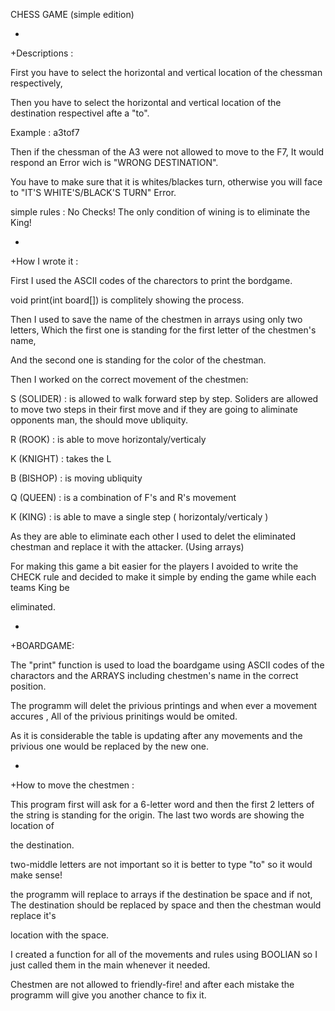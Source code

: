 CHESS GAME (simple edition)





+




+Descriptions : 


First you have to select the horizontal and vertical location of the chessman respectively,


Then you have to select the horizontal and vertical location of the destination respectivel afte a "to".


Example : a3tof7


Then if the chessman of the A3 were not allowed to move to the F7, It would respond an Error wich is "WRONG DESTINATION".


You have to make sure that it is whites/blackes turn, otherwise you will face to "IT'S WHITE'S/BLACK'S TURN" Error.


simple rules : No Checks! The only condition of wining is to eliminate the King!


+


+How I wrote it :


First I used the ASCII codes of the charectors to print the bordgame.

void print(int board[]) is complitely showing the process.

Then I used to save the name of the chestmen in arrays using only two letters, Which the first one is standing for the first letter of the chestmen's name,

And the second one is standing for the color of the chestman.


Then I worked on the correct movement of the chestmen:


S (SOLIDER) : is allowed to walk forward step by step. Soliders are allowed to move two steps in their first move and if they are going to aliminate opponents man, the should move ubliquity.


R (ROOK) : is able to move horizontaly/verticaly 


K (KNIGHT) : takes the L


B (BISHOP) : is moving ubliquity


Q (QUEEN) : is a combination of F's and R's movement


K (KING) : is able to mave a single step ( horizontaly/verticaly )



As they are able to eliminate each other I used to delet the eliminated chestman and replace it with the attacker. (Using arrays)


For making this game a bit easier for the players I avoided to write the CHECK rule and decided to make it simple by ending the game while each teams King be 

eliminated.



+


+BOARDGAME:

The "print" function is used to load the boardgame using ASCII codes of the charactors and the ARRAYS including chestmen's name in the correct position.


The programm will delet the privious printings and when ever a movement accures , All of the privious prinitings would be omited.


As it is considerable the table is updating after any movements and the privious one would be replaced by the new one.


+


+How to move the chestmen :


This program first will ask for a 6-letter word and then the first 2 letters of the string is standing for the origin. The last two words are showing the location of 


the destination.


two-middle letters are not important so it is better to type "to" so it would make sense!


the programm will replace to arrays if the destination be space and if not, The destination should be replaced by space and then the chestman would replace it's 


location with the space.


I created a function for all of the movements and rules using BOOLIAN so I just called them in the main whenever it needed.


Chestmen are not allowed to friendly-fire! and after each mistake the programm will give you another chance to fix it.
